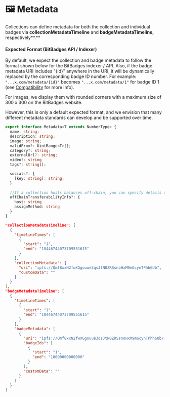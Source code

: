 # 🖼 Metadata

Collections can define metadata for both the collection and individual badges via **collectionMetadataTimeline** and **badgeMetadataTimeline,** respectively**.**&#x20;

#### **Expected Format (BitBadges API / Indexer)**

By default, we expect the collection and badge metadata to follow the format shown below for the BitBadges indexer / API. Also, if the badge metadata URI includes "{id}" anywhere in the URI, it will be dynamically replaced by the corresponding badge ID number. For example: `"...x.com/metadata/{id}"` becomes `"...x.com/metadata/1"` for badge ID 1 (see [Compatibility](../bitbadges-api/designing-for-compatibility.md) for more info).

For images, we display them with rounded corners with a maximum size of 300 x 300 on the BitBadges website.

However, this is only a default expected format, and we envision that many different metadata standards can develop and be supported over time.

```typescript
export interface Metadata<T extends NumberType> {
  name: string;
  description: string;
  image: string;
  validFrom?: UintRange<T>[];
  category?: string;
  externalUrl?: string;
  video?: string
  tags?: string[];

  socials?: {
    [key: string]: string;
  }
  
  //If a collection hosts balances off-chain, you can specify details about where they are hosted and how they are assigned
  offChainTransferabilityInfo?: {
    host: string
    assignMethod: string
  }
}
```

```json
"collectionMetadataTimeline": [
  {
    "timelineTimes": [
      {
        "start": "1",
        "end": "18446744073709551615"
      }
    ],
    "collectionMetadata": {
      "uri": "ipfs://Qmf8xxN2fwXGgouue3qsJtN8ZRSsnoHxM9mGcynTPhh6Ub",
      "customData": ""
    }
  }
],
"badgeMetadataTimeline": [
  {
    "timelineTimes": [
      {
        "start": "1",
        "end": "18446744073709551615"
      }
    ],
    "badgeMetadata": [
      {
        "uri": "ipfs://Qmf8xxN2fwXGgouue3qsJtN8ZRSsnoHxM9mGcynTPhh6Ub/{id}",
        "badgeIds": [
          {
            "start": "1",
            "end": "10000000000000"
          }
        ],
        "customData": ""
      }
    ]
  }
]
```
